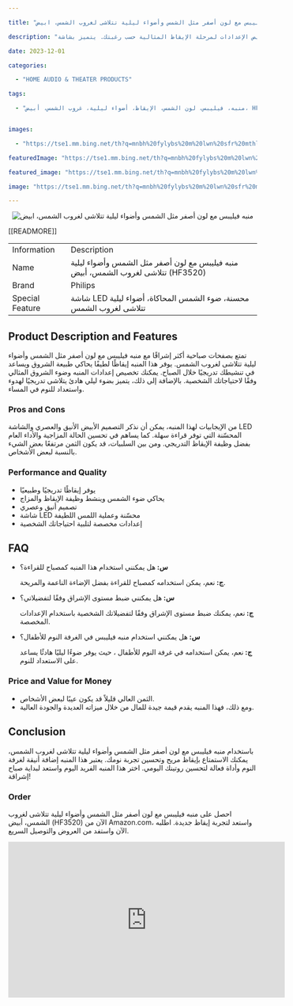 ---
title: "منبه فيليبس مع لون أصفر مثل الشمس وأضواء ليلية تتلاشى لغروب الشمس، ابيض (HF3520)"
description: "ابدأ يومك بحيوية مع منبه فيليبس مع لون أصفر مثل الشمس وأضواء ليلية تتلاشى لغروب الشمس. يمكنك تخصيص الإعدادات لمرحلة الإيقاظ المثالية حسب رغبتك. يتميز بشاشة LED محسّنة وعملية اللمس اللطيفة. يوفر الضوء الطبيعي المحاكاة للشمس وضوء النهار نهوضًا لطيفًا ومريحًا. يساعد في تنشيط وظيفة الإيقاظ بشكل طبيعي وتحسين حالتك المزاجية والأداء العام. استمتع بميزة الأضواء الليلية اللطيفة التي تتلاشى لغروب الشمس للمساعدة في الاستعداد لنوم مريح في نهاية اليوم. يعتبر هذا المنبه الأبيض الأنيق والعصري أداة مذهلة للإيقاظ المريح وتحسين نوعية نومك."
date: 2023-12-01
categories:
  - "HOME AUDIO & THEATER PRODUCTS"
tags:
  - "منبه، فيليبس، لون الشمس، الإيقاظ، أضواء ليلية، غروب الشمس، أبيض، HF3520"

images:
  - "https://tse1.mm.bing.net/th?q=mnbh%20fylybs%20m%20lwn%20sfr%20mthl%20lshms%20wdw%20lyly%20ttlsh%20lgrwb%20lshms%20byd%20hf3520%20kode%20asin%20b0093162rm%20tag%20indrajaya%2020"
featuredImage: "https://tse1.mm.bing.net/th?q=mnbh%20fylybs%20m%20lwn%20sfr%20mthl%20lshms%20wdw%20lyly%20ttlsh%20lgrwb%20lshms%20byd%20hf3520%20kode%20asin%20b0093162rm%20tag%20indrajaya%2020"
featured_image: "https://tse1.mm.bing.net/th?q=mnbh%20fylybs%20m%20lwn%20sfr%20mthl%20lshms%20wdw%20lyly%20ttlsh%20lgrwb%20lshms%20byd%20hf3520%20kode%20asin%20b0093162rm%20tag%20indrajaya%2020"
image: "https://tse1.mm.bing.net/th?q=mnbh%20fylybs%20m%20lwn%20sfr%20mthl%20lshms%20wdw%20lyly%20ttlsh%20lgrwb%20lshms%20byd%20hf3520%20kode%20asin%20b0093162rm%20tag%20indrajaya%2020"
---

<center><p><img alt="منبه فيليبس مع لون أصفر مثل الشمس وأضواء ليلية تتلاشى لغروب الشمس، ابيض" src="https://tse1.mm.bing.net/th?q=image منبه فيليبس مع لون أصفر مثل الشمس وأضواء ليلية تتلاشى لغروب الشمس، ابيض (HF3520) (KODE ASIN=B0093162RM, TAG=indrajaya-20)"/></p></center>

<table>

<tr>

<td>Information</td>

<td>Description</td>

</tr>

<tr>

<td>Name</td>

<td>منبه فيليبس مع لون أصفر مثل الشمس وأضواء ليلية تتلاشى لغروب الشمس، أبيض (HF3520)</td>

</tr>

<tr>

<td>Brand</td>

<td>Philips</td>

</tr>

<tr>

<td>Special Feature</td>

<td>شاشة LED محسنة، ضوء الشمس المحاكاة، أضواء ليلية تتلاشى لغروب الشمس</td>

 [[READMORE]] 



</tr>

</table>

<h2>Product Description and Features</h2>

<p>تمتع بصفحات صباحية أكثر إشراقًا مع منبه فيليبس مع لون أصفر مثل الشمس وأضواء ليلية تتلاشى لغروب الشمس. يوفر هذا المنبه إيقاظًا لطيفًا يحاكي طبيعة الشروق ويساعد في تنشيطك تدريجيًا خلال الصباح. يمكنك تخصيص إعدادات المنبه وضوء الشروق المثالي وفقًا لاحتياجاتك الشخصية. بالإضافة إلى ذلك، يتميز بضوء ليلي هادئ يتلاشى تدريجيًا لهدوء واستعداد للنوم في المساء.</p>

<h3>Pros and Cons</h3>

<p>من الإيجابيات لهذا المنبه، يمكن أن نذكر التصميم الأبيض الأنيق والعصري والشاشة LED المحسّنة التي توفر قراءة سهلة. كما يساهم في تحسين الحالة المزاجية والأداء العام بفضل وظيفة الإيقاظ التدريجي. ومن بين السلبيات، قد يكون الثمن مرتفعًا بعض الشيء بالنسبة لبعض الأشخاص.</p>

<h3>Performance and Quality</h3>

<ul>

<li>يوفر إيقاظًا تدريجيًا وطبيعيًا</li>

<li>يحاكي ضوء الشمس وينشط وظيفة الإيقاظ والمزاج</li>

<li>تصميم أنيق وعصري</li>

<li>شاشة LED محسّنة وعملية اللمس اللطيفة</li>

<li>إعدادات مخصصة لتلبية احتياجاتك الشخصية</li>

</ul>

<h2>FAQ</h2>

<ul>

<li><strong>س: </strong>هل يمكنني استخدام هذا المنبه كمصباح للقراءة؟</li>

<p><strong>ج: </strong>نعم، يمكن استخدامه كمصباح للقراءة بفضل الإضاءة الناعمة والمريحة.</p>

<li><strong>س: </strong>هل يمكنني ضبط مستوى الإشراق وفقًا لتفضيلاتي؟</li>

<p><strong>ج: </strong>نعم، يمكنك ضبط مستوى الإشراق وفقًا لتفضيلاتك الشخصية باستخدام الإعدادات المخصصة.</p>

<li><strong>س: </strong>هل يمكنني استخدام منبه فيليبس في الغرفة النوم للأطفال؟</li>

<p><strong>ج: </strong>نعم، يمكن استخدامه في غرفة النوم للأطفال ، حيث يوفر ضوءًا ليليًا هادئًا يساعد على الاستعداد للنوم.</p>

</ul>

<h3>Price and Value for Money</h3>

<ul>

<li>الثمن العالي قليلاً قد يكون عيبًا لبعض الأشخاص.</li>

<li>ومع ذلك، فهذا المنبه يقدم قيمة جيدة للمال من خلال ميزاته العديدة والجودة العالية.</li>

</ul>

<h2>Conclusion</h2>

<p>باستخدام منبه فيليبس مع لون أصفر مثل الشمس وأضواء ليلية تتلاشى لغروب الشمس، يمكنك الاستمتاع بإيقاظ مريح وتحسين تجربة نومك. يعتبر هذا المنبه إضافة أنيقة لغرفة النوم وأداة فعالة لتحسين روتينك اليومي. اختر هذا المنبه الفريد اليوم واستعد لبداية صباح إشراقة!</p>

<h3>Order</h3>

<p>احصل على منبه فيليبس مع لون أصفر مثل الشمس وأضواء ليلية تتلاشى لغروب الشمس، أبيض (HF3520) الآن من Amazon.com، واستعد لتجربة إيقاظ جديدة. اطلبه الآن واستفد من العروض والتوصيل السريع.</p>

<iframe width="560" height="315" src="https://www.youtube.com/embed/-U7Yt-80tmg" title="منبه فيليبس مع لون أصفر مثل الشمس وأضواء ليلية تتلاشى لغروب الشمس، ابيض (Hf3520) (Kode Asin=B0093162Rm, Tag=Indrajaya-20)" frameborder="0" allow="accelerometer; autoplay; clipboard-write; encrypted-media; gyroscope; picture-in-picture; web-share" allowfullscreen></iframe>